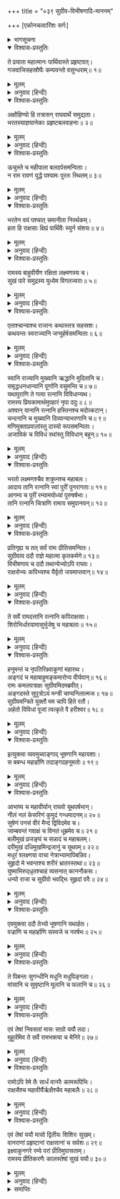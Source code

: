 +++
title = "०३९ सुग्रीव-विभीषणादि-माननम्"

+++
[एकोनचत्वारिंशः सर्गः]



<details><summary>भागसूचना</summary>

39. राजाओंका श्रीरामके लिये भेंट देना और श्रीरामका वह सब लेकर अपने मित्रों, वानरों, रीछों और राक्षसोंको बाँट देना तथा वानर आदिका वहाँ सुखपूर्वक रहना
</details>

<details open><summary>विश्वास-प्रस्तुतिः</summary>

ते प्रयाता महात्मानः पार्थिवास्ते प्रहृष्टवत्।  
गजवाजिसहस्रौघैः कम्पयन्तो वसुन्धराम्॥ १॥
</details>

<details><summary>मूलम्</summary>

ते प्रयाता महात्मानः पार्थिवास्ते प्रहृष्टवत्।  
गजवाजिसहस्रौघैः कम्पयन्तो वसुन्धराम्॥ १॥
</details>

<details><summary>अनुवाद (हिन्दी)</summary>

अयोध्यासे प्रस्थित हो वे महामना भूपाल सहस्रों हाथी, घोड़े तथा पैदल-समूहोंसे पृथ्वीको कम्पित करते हुए-से हर्षपूर्वक आगे बढ़ने लगे॥ १॥
</details>

<details open><summary>विश्वास-प्रस्तुतिः</summary>

अक्षौहिण्यो हि तत्रासन् राघवार्थे समुद्यताः।  
भरतस्याज्ञयानेकाः प्रहृष्टबलवाहनाः॥ २॥
</details>

<details><summary>मूलम्</summary>

अक्षौहिण्यो हि तत्रासन् राघवार्थे समुद्यताः।  
भरतस्याज्ञयानेकाः प्रहृष्टबलवाहनाः॥ २॥
</details>

<details><summary>अनुवाद (हिन्दी)</summary>

भरतकी आज्ञासे श्रीरामचन्द्रजीकी सहायताके लिये वहाँ कई अक्षौहिणी सेनाएँ युद्धके लिये उद्यत होकर आयी थीं। उन सबके सैनिक और वाहन हर्ष एवं उत्साहसे भरे हुए थे॥ २॥
</details>

<details open><summary>विश्वास-प्रस्तुतिः</summary>

ऊचुस्ते च महीपाला बलदर्पसमन्विताः।  
न राम रावणं युद्धे पश्यामः पुरतः स्थितम्॥ ३॥
</details>

<details><summary>मूलम्</summary>

ऊचुस्ते च महीपाला बलदर्पसमन्विताः।  
न राम रावणं युद्धे पश्यामः पुरतः स्थितम्॥ ३॥
</details>

<details><summary>अनुवाद (हिन्दी)</summary>

वे सभी भूपाल बलके घमंडमें भरकर आपसमें इस तरहकी बातें करने लगे—‘हमलोगोंने युद्धमें श्रीराम और रावणको आमने-सामने खड़ा नहीं देखा॥ ३॥
</details>

<details open><summary>विश्वास-प्रस्तुतिः</summary>

भरतेन वयं पश्चात् समानीता निरर्थकम्।  
हता हि राक्षसाः क्षिप्रं पार्थिवैः स्युर्न संशयः॥ ४॥
</details>

<details><summary>मूलम्</summary>

भरतेन वयं पश्चात् समानीता निरर्थकम्।  
हता हि राक्षसाः क्षिप्रं पार्थिवैः स्युर्न संशयः॥ ४॥
</details>

<details><summary>अनुवाद (हिन्दी)</summary>

‘भरतने (पहले तो सूचना नहीं दी) पीछे युद्ध समाप्त हो जानेपर हमें व्यर्थ ही बुला लिया। यदि सब राजा गये होते तो उनके द्वारा समस्त राक्षसोंका संहार बहुत जल्दी हो गया होता, इसमें संशय नहीं है॥ ४॥
</details>

<details open><summary>विश्वास-प्रस्तुतिः</summary>

रामस्य बाहुवीर्येण रक्षिता लक्ष्मणस्य च।  
सुखं पारे समुद्रस्य युध्येम विगतज्वराः॥ ५॥
</details>

<details><summary>मूलम्</summary>

रामस्य बाहुवीर्येण रक्षिता लक्ष्मणस्य च।  
सुखं पारे समुद्रस्य युध्येम विगतज्वराः॥ ५॥
</details>

<details><summary>अनुवाद (हिन्दी)</summary>

‘श्रीराम और लक्ष्मणके बाहुबलसे सुरक्षित एवं निश्चिन्त हो हमलोग समुद्रके उस पार सुखपूर्वक युद्ध कर सकते थे’॥ ५॥
</details>

<details open><summary>विश्वास-प्रस्तुतिः</summary>

एताश्चान्याश्च राजानः कथास्तत्र सहस्रशः।  
कथयन्तः स्वराज्यानि जग्मुर्हर्षसमन्विताः॥ ६॥
</details>

<details><summary>मूलम्</summary>

एताश्चान्याश्च राजानः कथास्तत्र सहस्रशः।  
कथयन्तः स्वराज्यानि जग्मुर्हर्षसमन्विताः॥ ६॥
</details>

<details><summary>अनुवाद (हिन्दी)</summary>

ये तथा और भी बहुत-सी बातें कहते हुए वे सहस्रों नरेश बड़े हर्षके साथ अपने-अपने राज्यको गये॥
</details>

<details open><summary>विश्वास-प्रस्तुतिः</summary>

स्वानि राज्यानि मुख्यानि ऋद्धानि मुदितानि च।  
समृद्धधनधान्यानि पूर्णानि वसुमन्ति च॥ ७॥  
यथापुराणि ते गत्वा रत्नानि विविधान्यथ।  
रामस्य प्रियकामार्थमुपहारं नृपा ददुः॥ ८॥  
अश्वान् यानानि रत्नानि हस्तिनश्च मदोत्कटान्।  
चन्दनानि च मुख्यानि दिव्यान्याभरणानि च॥ ९॥  
मणिमुक्ताप्रवालांस्तु दास्यो रूपसमन्विताः।  
अजाविकं च विविधं रथांस्तु विविधान् बहून्॥ १०॥
</details>

<details><summary>मूलम्</summary>

स्वानि राज्यानि मुख्यानि ऋद्धानि मुदितानि च।  
समृद्धधनधान्यानि पूर्णानि वसुमन्ति च॥ ७॥  
यथापुराणि ते गत्वा रत्नानि विविधान्यथ।  
रामस्य प्रियकामार्थमुपहारं नृपा ददुः॥ ८॥  
अश्वान् यानानि रत्नानि हस्तिनश्च मदोत्कटान्।  
चन्दनानि च मुख्यानि दिव्यान्याभरणानि च॥ ९॥  
मणिमुक्ताप्रवालांस्तु दास्यो रूपसमन्विताः।  
अजाविकं च विविधं रथांस्तु विविधान् बहून्॥ १०॥
</details>

<details><summary>अनुवाद (हिन्दी)</summary>

उनके अपने-अपने प्रसिद्ध राज्य समृद्धिशाली, सुख और आनन्दसे परिपूर्ण, धन-धान्यसे सम्पन्न तथा रत्न आदिसे भरे-पूरे थे। उन राज्यों तथा नगरोंमें जाकर उन नरेशोंने श्रीरामचन्द्रजीका प्रिय करनेकी इच्छासे नाना प्रकारके रत्न और उपहार भेजे। घोड़े, सवारियाँ, रत्न, मतवाले हाथी, उत्तम चन्दन, दिव्य आभूषण, मणि, मोती, मूँगे, रूपवती दासियाँ, नाना प्रकारकी बकरियाँ और भेड़ें तथा तरह-तरहके बहुत-से रथ भेंट किये॥ ७—१०॥
</details>

<details open><summary>विश्वास-प्रस्तुतिः</summary>

भरतो लक्ष्मणश्चैव शत्रुघ्नश्च महाबलः।  
आदाय तानि रत्नानि स्वां पुरीं पुनरागताः॥ ११॥  
आगम्य च पुरीं रम्यामयोध्यां पुरुषर्षभाः।  
तानि रत्नानि चित्राणि रामाय समुपानयन्॥ १२॥
</details>

<details><summary>मूलम्</summary>

भरतो लक्ष्मणश्चैव शत्रुघ्नश्च महाबलः।  
आदाय तानि रत्नानि स्वां पुरीं पुनरागताः॥ ११॥  
आगम्य च पुरीं रम्यामयोध्यां पुरुषर्षभाः।  
तानि रत्नानि चित्राणि रामाय समुपानयन्॥ १२॥
</details>

<details><summary>अनुवाद (हिन्दी)</summary>

महाबली भरत, लक्ष्मण और शत्रुघ्न उन रत्नोंको लेकर पुनः अपनी पुरीमें लौट आये। रमणीय पुरी अयोध्यामें आकर उन तीनों पुरुषप्रवर बन्धुओंने ये विचित्र रत्न श्रीरामको समर्पित कर दिये॥ ११-१२॥
</details>

<details open><summary>विश्वास-प्रस्तुतिः</summary>

प्रतिगृह्य च तत् सर्वं रामः प्रीतिसमन्वितः।  
सुग्रीवाय ददौ राज्ञे महात्मा कृतकर्मणे॥ १३॥  
विभीषणाय च ददौ तथान्येभ्योऽपि राघवः।  
राक्षसेभ्यः कपिभ्यश्च यैर्वृतो जयमाप्तवान्॥ १४॥
</details>

<details><summary>मूलम्</summary>

प्रतिगृह्य च तत् सर्वं रामः प्रीतिसमन्वितः।  
सुग्रीवाय ददौ राज्ञे महात्मा कृतकर्मणे॥ १३॥  
विभीषणाय च ददौ तथान्येभ्योऽपि राघवः।  
राक्षसेभ्यः कपिभ्यश्च यैर्वृतो जयमाप्तवान्॥ १४॥
</details>

<details><summary>अनुवाद (हिन्दी)</summary>

उन सबको ग्रहण करके महात्मा श्रीरामने बड़ी प्रसन्नताके साथ उपकारी वानरराज सुग्रीव और विभीषणको तथा अन्य राक्षसों और वानरोंको भी बाँट दिया; क्योंकि उन्हींसे घिरे रहकर भगवान् श्रीरामने युद्धमें विजय प्राप्त की थी॥ १३-१४॥
</details>

<details open><summary>विश्वास-प्रस्तुतिः</summary>

ते सर्वे रामदत्तानि रत्नानि कपिराक्षसाः।  
शिरोभिर्धारयामासुर्भुजेषु च महाबलाः॥ १५॥
</details>

<details><summary>मूलम्</summary>

ते सर्वे रामदत्तानि रत्नानि कपिराक्षसाः।  
शिरोभिर्धारयामासुर्भुजेषु च महाबलाः॥ १५॥
</details>

<details><summary>अनुवाद (हिन्दी)</summary>

उन सभी महाबली वानरों और राक्षसोंने श्रीरामचन्द्रजीके दिये हुए वे रत्न अपने मस्तक और भुजाओंमें धारण कर लिये॥ १५॥
</details>

<details open><summary>विश्वास-प्रस्तुतिः</summary>

हनूमन्तं च नृपतिरिक्ष्वाकूणां महारथः।  
अङ्गदं च महाबाहुमङ्कमारोप्य वीर्यवान्॥ १६॥  
रामः कमलपत्राक्षः सुग्रीवमिदमब्रवीत्।  
अङ्गदस्ते सुपुत्रोऽयं मन्त्री चाप्यनिलात्मजः॥ १७॥  
सुग्रीवमन्त्रिते युक्तौ मम चापि हिते रतौ।  
अर्हतो विविधां पूजां त्वत्कृते वै हरीश्वर॥ १८॥
</details>

<details><summary>मूलम्</summary>

हनूमन्तं च नृपतिरिक्ष्वाकूणां महारथः।  
अङ्गदं च महाबाहुमङ्कमारोप्य वीर्यवान्॥ १६॥  
रामः कमलपत्राक्षः सुग्रीवमिदमब्रवीत्।  
अङ्गदस्ते सुपुत्रोऽयं मन्त्री चाप्यनिलात्मजः॥ १७॥  
सुग्रीवमन्त्रिते युक्तौ मम चापि हिते रतौ।  
अर्हतो विविधां पूजां त्वत्कृते वै हरीश्वर॥ १८॥
</details>

<details><summary>अनुवाद (हिन्दी)</summary>

तत्पश्चात् इक्ष्वाकुनरेश महापराक्रमी महारथी कमलनयन श्रीरामने महाबाहु हनुमान् और अङ्गदको गोदमें बैठाकर सुग्रीवसे इस प्रकार कहा—‘सुग्रीव! अङ्गद तुम्हारे सुपुत्र हैं और पवनकुमार हनुमान् मन्त्री। वानरराज! ये दोनों मेरे लिये मन्त्रीका भी काम देते थे और सदा मेरे हितसाधनमें लगे रहते थे। इसलिये और विशेषतः तुम्हारे नाते ये मेरी ओरसे विविध आदर-सत्कार एवं भेंट पानेके योग्य हैं’॥ १६—१८॥
</details>

<details open><summary>विश्वास-प्रस्तुतिः</summary>

इत्युक्त्वा व्यवमुच्याङ्गाद् भूषणानि महायशाः।  
स बबन्ध महार्हाणि तदाङ्गदहनूमतोः॥ १९॥
</details>

<details><summary>मूलम्</summary>

इत्युक्त्वा व्यवमुच्याङ्गाद् भूषणानि महायशाः।  
स बबन्ध महार्हाणि तदाङ्गदहनूमतोः॥ १९॥
</details>

<details><summary>अनुवाद (हिन्दी)</summary>

ऐसा कहकर महायशस्वी श्रीरामने अपने शरीरसे बहुमूल्य आभूषण उतारकर उन्हें अङ्गद तथा हनुमान् के अङ्गोंमें बाँध दिया॥ १९॥
</details>

<details open><summary>विश्वास-प्रस्तुतिः</summary>

आभाष्य च महावीर्यान् राघवो यूथपर्षभान्।  
नीलं नलं केसरिणं कुमुदं गन्धमादनम्॥ २०॥  
सुषेणं पनसं वीरं मैन्दं द्विविदमेव च।  
जाम्बवन्तं गवाक्षं च विनतं धूम्रमेव च॥ २१॥  
बलीमुखं प्रजङ्घं च सन्नादं च महाबलम्।  
दरीमुखं दधिमुखमिन्द्रजानुं च यूथपम्॥ २२॥  
मधुरं श्लक्ष्णया वाचा नेत्राभ्यामापिबन्निव।  
सुहृदो मे भवन्तश्च शरीरं भ्रातरस्तथा॥ २३॥  
युष्माभिरुद‍्धृतश्चाहं व्यसनात् काननौकसः।  
धन्यो राजा च सुग्रीवो भवद्भिः सुहृदां वरैः॥ २४॥
</details>

<details><summary>मूलम्</summary>

आभाष्य च महावीर्यान् राघवो यूथपर्षभान्।  
नीलं नलं केसरिणं कुमुदं गन्धमादनम्॥ २०॥  
सुषेणं पनसं वीरं मैन्दं द्विविदमेव च।  
जाम्बवन्तं गवाक्षं च विनतं धूम्रमेव च॥ २१॥  
बलीमुखं प्रजङ्घं च सन्नादं च महाबलम्।  
दरीमुखं दधिमुखमिन्द्रजानुं च यूथपम्॥ २२॥  
मधुरं श्लक्ष्णया वाचा नेत्राभ्यामापिबन्निव।  
सुहृदो मे भवन्तश्च शरीरं भ्रातरस्तथा॥ २३॥  
युष्माभिरुद‍्धृतश्चाहं व्यसनात् काननौकसः।  
धन्यो राजा च सुग्रीवो भवद्भिः सुहृदां वरैः॥ २४॥
</details>

<details><summary>अनुवाद (हिन्दी)</summary>

इसके बाद श्रीरघुनाथजीने महापराक्रमी वानरयूथपतियों—नील, नल, केसरी, कुमुद, गन्धमादन, सुषेण, पनस, वीर मैन्द, द्विविद, जाम्बवान्, गवाक्ष, विनत, धूम्र, बलीमुख, प्रजङ्घ, महाबली संनाद, दरीमुख, दधिमुख और यूथप इन्द्रजानुको बुलाकर उनकी ओर दोनों नेत्रोंसे इस प्रकार देखा, मानो वे उन्हें नेत्रपुटोंद्वारा पी रहे हों। उन्होंने स्नेहयुक्त मधुर वाणीमें उनसे कहा—‘वानरवीरो! आपलोग मेरे सुहृद्, शरीर और भाई हैं। आपने ही मुझे संकटसे उबारा है। आप-जैसे श्रेष्ठ सुहृदोंको पाकर राजा सुग्रीव धन्य हैं’॥ २०—२४॥
</details>

<details open><summary>विश्वास-प्रस्तुतिः</summary>

एवमुक्त्वा ददौ तेभ्यो भूषणानि यथार्हतः।  
वज्राणि च महार्हाणि सस्वजे च नरर्षभः॥ २५॥
</details>

<details><summary>मूलम्</summary>

एवमुक्त्वा ददौ तेभ्यो भूषणानि यथार्हतः।  
वज्राणि च महार्हाणि सस्वजे च नरर्षभः॥ २५॥
</details>

<details><summary>अनुवाद (हिन्दी)</summary>

ऐसा कहकर नरश्रेष्ठ श्रीरघुनाथजीने उन्हें यथायोग्य आभूषण और बहुमूल्य हीरे दिये तथा उनका आलिङ्गन किया॥ २५॥
</details>

<details open><summary>विश्वास-प्रस्तुतिः</summary>

ते पिबन्तः सुगन्धीनि मधूनि मधुपिङ्गलाः।  
मांसानि च सुमृष्टानि मूलानि च फलानि च॥ २६॥
</details>

<details><summary>मूलम्</summary>

ते पिबन्तः सुगन्धीनि मधूनि मधुपिङ्गलाः।  
मांसानि च सुमृष्टानि मूलानि च फलानि च॥ २६॥
</details>

<details><summary>अनुवाद (हिन्दी)</summary>

मधुके समान पिङ्गल वर्णवाले वे वानर वहाँ सुगन्धित मधु पीते, राजभोग वस्तुओंका उपभोग करते और स्वादिष्ट फल-मूल खाते थे॥ २६॥
</details>

<details open><summary>विश्वास-प्रस्तुतिः</summary>

एवं तेषां निवसतां मासः साग्रो ययौ तदा।  
मुहूर्तमिव ते सर्वे रामभक्त्या च मेनिरे॥ २७॥
</details>

<details><summary>मूलम्</summary>

एवं तेषां निवसतां मासः साग्रो ययौ तदा।  
मुहूर्तमिव ते सर्वे रामभक्त्या च मेनिरे॥ २७॥
</details>

<details><summary>अनुवाद (हिन्दी)</summary>

इस प्रकार निवास करते हुए उन वानरोंका वहाँ एक महीनेसे अधिक समय बीत गया; परंतु श्रीरघुनाथजीके प्रति भक्तिके कारण उन्हें वह समय एक मुहूर्तके समान ही जान पड़ा॥ २७॥
</details>

<details open><summary>विश्वास-प्रस्तुतिः</summary>

रामोऽपि रेमे तैः सार्धं वानरैः कामरूपिभिः।  
राक्षसैश्च महावीर्यैर्ऋक्षैश्चैव महाबलैः॥ २८॥
</details>

<details><summary>मूलम्</summary>

रामोऽपि रेमे तैः सार्धं वानरैः कामरूपिभिः।  
राक्षसैश्च महावीर्यैर्ऋक्षैश्चैव महाबलैः॥ २८॥
</details>

<details><summary>अनुवाद (हिन्दी)</summary>

श्रीराम भी इच्छानुसार रूप धारण करनेवाले उन वानरों, महापराक्रमी राक्षसों तथा महाबली रीछोंके साथ बड़े आनन्दसे समय बिताते थे॥ २८॥
</details>

<details open><summary>विश्वास-प्रस्तुतिः</summary>

एवं तेषां ययौ मासो द्वितीयः शिशिरः सुखम्।  
वानराणां प्रहृष्टानां राक्षसानां च सर्वशः॥ २९॥  
इक्ष्वाकुनगरे रम्ये परां प्रीतिमुपासताम्।  
रामस्य प्रीतिकरणैः कालस्तेषां सुखं ययौ॥ ३०॥
</details>

<details><summary>मूलम्</summary>

एवं तेषां ययौ मासो द्वितीयः शिशिरः सुखम्।  
वानराणां प्रहृष्टानां राक्षसानां च सर्वशः॥ २९॥  
इक्ष्वाकुनगरे रम्ये परां प्रीतिमुपासताम्।  
रामस्य प्रीतिकरणैः कालस्तेषां सुखं ययौ॥ ३०॥
</details>

<details><summary>अनुवाद (हिन्दी)</summary>

इस तरह उनका शिशिर-ऋतुका दूसरा महीना भी सुखपूर्वक बीत गया। इक्ष्वाकुवंशी नरेशोंकी उस सुरम्य राजधानीमें वे वानर और राक्षस बड़े हर्ष और प्रेमसे रहते थे। श्रीरामके प्रेमपूर्वक सत्कारसे उनका वह समय सुखपूर्वक बीत रहा था॥ २९-३०॥
</details>

<details><summary>समाप्तिः</summary>

इत्यार्षे श्रीमद्रामायणे वाल्मीकीये आदिकाव्ये उत्तरकाण्डे एकोनचत्वारिंशः सर्गः॥ ३९॥  
इस प्रकार श्रीवाल्मीकिनिर्मित आर्षरामायण आदिकाव्यके उत्तरकाण्डमें उनतालीसवाँ सर्ग पूरा हुआ॥ ३९॥
</details>

